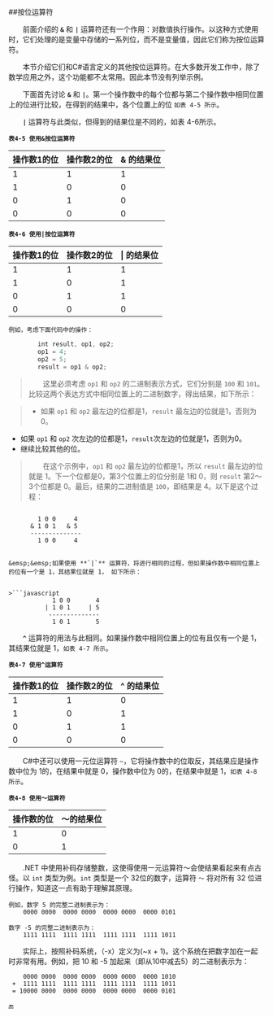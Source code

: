 ##按位运算符

&emsp;&emsp;前面介绍的 **`&`** 和 **`|`** 运算符还有一个作用：对数值执行操作。以这种方式使用时，它们处理的是变量中存储的一系列位，而不是变量值，因此它们称为按位运算符。

&emsp;&emsp;本节介绍它们和C#语言定义的其他按位运算符。在大多数开发工作中，除了数学应用之外，这个功能都不太常用。因此本节没有列举示例。

&emsp;&emsp;下面首先讨论 **`&`** 和 **`|`**。第一个操作数中的每个位都与第二个操作数中相同位置上的位进行比较，在得到的结果中，各个位置上的位 `如表 4-5 所示`。

&emsp;&emsp;**`|`** 运算符与此类似，但得到的结果位是不同的，如表 4-6所示。

**`表4-5 使用&按位运算符`**

| 操作数1的位 | 操作数2的位 | & 的结果位 |
|-|-|-|
| 1 | 1 | 1 |
| 1 | 0 | 0 |
| 0 | 1 | 0 |
| 0 | 0 | 0 |

**`表4-6 使用|按位运算符`**

| 操作数1的位 | 操作数2的位 | \| 的结果位 |
|-|-|-|
| 1 | 1 | 1 |
| 1 | 0 | 1 |
| 0 | 1 | 1 |
| 0 | 0 | 0 |

    例如，考虑下面代码中的操作：

```javascript
        int result, op1, op2;
        op1 = 4;
        op2 = 5;
        result = op1 & op2;
```

>&emsp;&emsp;这里必须考虑 `op1` 和 `op2` 的二进制表示方式，它们分别是 `100` 和 `101`。比较这两个表达方式中相同位置上的二进制数字，得出结果，如下所示：

>* 如果 `op1` 和 `op2` 最左边的位都是1，`result` 最左边的位就是1，否则为0。
* 如果 `op1` 和 `op2` 次左边的位都是1，`result`次左边的位就是1，否则为0。
* 继续比较其他的位。

>&emsp;&emsp;在这个示例中，`op1` 和 `op2` 最左边的位都是1，所以 `result` 最左边的位就是 1。下一个位都是0，第3个位置上的位分别是 1和 0，则 `result` 第2～3个位都是 0。最后，结果的二进制值是 `100`，即结果是 4。以下是这个过程：

>```javascript
            1 0 0     4
          & 1 0 1   & 5
          --------------
            1 0 0     4
```

&emsp;&emsp;如果使用 **`|`** 运算符，将进行相同的过程，但如果操作数中相同位置上的位有一个是 1，其结果位就是 1， 如下所示：


>```javascript
            1 0 0       4
          | 1 0 1     | 5
           --------------
            1 0 1       5
```

&emsp;&emsp;**`^`** 运算符的用法与此相同。如果操作数中相同位置上的位有且仅有一个是 1，其结果位就是 1，`如表 4-7 所示`。

**`表4-7 使用^运算符`**

| 操作数1的位 | 操作数2的位 | ^ 的结果位 |
|-|-|-|
| 1 | 1 | 0 |
| 1 | 0 | 1 |
| 0 | 1 | 1 |
| 0 | 0 | 0 |


&emsp;&emsp;C#中还可以使用一元位运算符 `~`，它将操作数中的位取反，其结果应是操作数中位为 1的，在结果中就是 0，操作数中位为 0的，在结果中就是 1，`如表 4-8 所示`。


**`表4-8 使用～运算符`**

| 操作数的位 | ～的结果位 |
|-|-|
| 1 | 0 |
| 0 | 1 |


&emsp;&emsp;.NET 中使用补码存储整数，这使得使用一元运算符～会使结果看起来有点古怪。以 `int` 类型为例。`int` 类型是一个 32位的数字，运算符 `～` 将对所有 32 位进行操作，知道这一点有助于理解其原理。

    例如，数字 5 的完整二进制表示为：
        0000 0000  0000 0000  0000 0000  0000 0101

    数字 -5 的完整二进制表示为：
        1111 1111  1111 1111  1111 1111  1111 1011

&emsp;&emsp;实际上，按照补码系统，（-x）定义为(~x + 1)。这个系统在把数字加在一起时非常有用。例如，把 10 和 -5 加起来（即从10中减去5）的二进制表示为：

        0000 0000  0000 0000  0000 0000  0000 1010
     +  1111 1111  1111 1111  1111 1111  1111 1011
     = 10000 0000  0000 0000  0000 0000  0000 0101

🔚